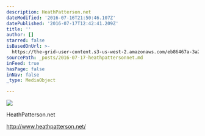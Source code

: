 ```yaml
---
description: HeathPatterson.net
dateModified: '2016-07-16T21:50:46.107Z'
datePublished: '2016-07-17T12:42:41.209Z'
title: ''
author: []
starred: false
isBasedOnUrl: >-
  https://the-grid-user-content.s3-us-west-2.amazonaws.com/eb86467a-3a2c-4fc9-bd6c-6d21a7a2b627.jpg
sourcePath: _posts/2016-07-17-heathpattersonnet.md
inFeed: true
hasPage: false
inNav: false
_type: MediaObject

---
```

![](https://the-grid-user-content.s3-us-west-2.amazonaws.com/eb86467a-3a2c-4fc9-bd6c-6d21a7a2b627.jpg)

HeathPatterson.net

http://www.heathpatterson.net/